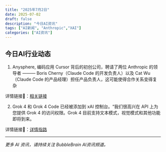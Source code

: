 ```yaml
---
title: "2025年7月2日"
date: 2025-07-02
draft: false
description: "今日AI资讯"
tags: ["AI新闻", "Anthropic","XAI"]
categories: ["AI资讯"]
---
```


## 今日AI行业动态

1. Anysphere, 编码应用 Cursor 背后的初创公司，聘请了两位 Anthropic 的领导者 ——— Boris Cherny（Claude Code 的开发负责人）以及 Cat Wu（Claude Code 的产品经理）担任产品负责人，这可能使得合作关系变得复杂

详情链接🔗：[相关链接](https://x.com/btibor91/status/1940125489311752306) 

2. Grok 4 和 Grok 4 Code 已经被添加到 xAI 控制台。“我们很高兴在 API 上为您提供 Grok 4 的访问权限。Grok 4 目前支持文本模式，视觉模式和其他功能即将到来。

详情链接🔗：[详情指路](https://x.com/AiBattle_/status/1940139539525419512) 

---

*更多 AI 资讯，请持续关注 BubbleBrain AI资讯频道。*
